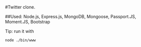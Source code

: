 #Twitter clone. 

##Used: Node.js, Express.js, MongoDB, Mongoose, Passport.JS, Moment.JS, Bootstrap

Tip: run it with 

`
node ./bin/www
`

